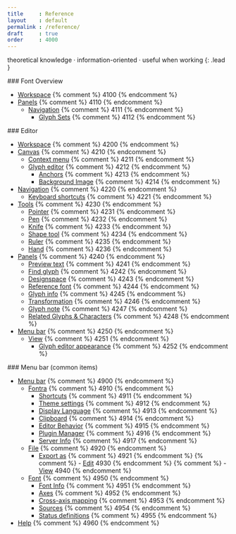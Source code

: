 ```yaml
---
title     : Reference
layout    : default
permalink : /reference/
draft     : true
order     : 4000
---
```


theoretical knowledge · information-oriented · useful when working
{: .lead }

<div class='col-md' markdown='1'>
### Font Overview

- [Workspace](font-overview/workspace) {% comment %} 4100 {% endcomment %}
- [Panels](font-overview/panels) {% comment %} 4110 {% endcomment %}
  - [Navigation](font-overview/panels/navigation) {% comment %} 4111 {% endcomment %}
    - [Glyph Sets](font-overview/panels/navigation/glyph-sets) {% comment %} 4112 {% endcomment %}
</div>

<div class='col-md' markdown='1'>
### Editor

- [Workspace](editor-view/workspace) {% comment %} 4200 {% endcomment %}
- [Canvas](editor-view/canvas) {% comment %} 4210 {% endcomment %}
  - [Context menu](editor-view/canvas/context-menu) {% comment %} 4211 {% endcomment %}
  - [Glyph editor](editor-view/canvas/glyph-editor) {% comment %} 4212 {% endcomment %}
    - [Anchors](editor-view/canvas/glyph-editor/anchors) {% comment %} 4213 {% endcomment %}
    - [Background Image](editor-view/canvas/glyph-editor/background-image) {% comment %} 4214 {% endcomment %}
- [Navigation](editor-view/navigation) {% comment %} 4220 {% endcomment %}
  - [Keyboard shortcuts](editor-view/navigation/keyboard-shortcuts) {% comment %} 4221 {% endcomment %}
- [Tools](editor-view/tools) {% comment %} 4230 {% endcomment %}
  - [Pointer](editor-view/tools/pointer) {% comment %} 4231 {% endcomment %}
  - [Pen](editor-view/tools/pen) {% comment %} 4232 {% endcomment %}
  - [Knife](editor-view/tools/knife) {% comment %} 4233 {% endcomment %}
  - [Shape tool](editor-view/tools/shapes) {% comment %} 4234 {% endcomment %}
  - [Ruler](editor-view/tools/ruler) {% comment %} 4235 {% endcomment %}
  - [Hand](editor-view/tools/hand) {% comment %} 4236 {% endcomment %}
- [Panels](editor-view/panels) {% comment %} 4240 {% endcomment %}
  - [Preview text](editor-view/panels/preview-text) {% comment %} 4241 {% endcomment %}
  - [Find glyph](editor-view/panels/find-glyph) {% comment %} 4242 {% endcomment %}
  - [Designspace](editor-view/panels/designspace) {% comment %} 4243 {% endcomment %}
  - [Reference font](editor-view/panels/reference-font) {% comment %} 4244 {% endcomment %}
  - [Glyph info](editor-view/panels/glyph-info) {% comment %} 4245 {% endcomment %}
  - [Transformation](editor-view/panels/transformations) {% comment %} 4246 {% endcomment %}
  - [Glyph note](editor-view/panels/glyph-note) {% comment %} 4247 {% endcomment %}
  - [Related Glyphs & Characters](editor-view/panels/related-glyphs-and-characters) {% comment %} 4248 {% endcomment %}
- [Menu bar](editor-view/menu/view) {% comment %} 4250 {% endcomment %}
  - [View](editor-view/menu/view) {% comment %} 4251 {% endcomment %}
    - [Glyph editor appearance](editor-view/menu/view/glyph-editor-appearance) {% comment %} 4252 {% endcomment %}
</div>

<div class='col-md' markdown='1'>
### Menu bar (common items)

- [Menu bar](menu) {% comment %} 4900 {% endcomment %}
  - [Fontra](menu/fontra) {% comment %} 4910 {% endcomment %}
    - [Shortcuts](menu/fontra/shortcuts) {% comment %} 4911 {% endcomment %}
    - [Theme settings](menu/fontra/theme-settings) {% comment %} 4912 {% endcomment %}
    - [Display Language](menu/fontra/display-language) {% comment %} 4913 {% endcomment %}
    - [Clipboard](menu/fontra/clipboard) {% comment %} 4914 {% endcomment %}
    - [Editor Behavior](menu/fontra/editor-behavior) {% comment %} 4915 {% endcomment %}
    - [Plugin Manager](menu/fontra/plugin-manager) {% comment %} 4916 {% endcomment %}
    - [Server Info](menu/fontra/server-info) {% comment %} 4917 {% endcomment %}
  - [File](menu/file) {% comment %} 4920 {% endcomment %}
    - [Export as](menu/file/export-as) {% comment %} 4921 {% endcomment %}
{% comment %}   - [Edit](menu/edit) 4930 {% endcomment %}
{% comment %}   - [View](menu/view) 4940 {% endcomment %}
  - [Font](menu/font) {% comment %} 4950 {% endcomment %}
    - [Font Info](menu/font/font-info) {% comment %} 4951 {% endcomment %}
    - [Axes](menu/font/axes) {% comment %} 4952 {% endcomment %}
    - [Cross-axis mapping](menu/font/cross-axis-mapping) {% comment %} 4953 {% endcomment %}
    - [Sources](menu/font/sources) {% comment %} 4954 {% endcomment %}
    - [Status definitions](menu/font/status-colors) {% comment %} 4955 {% endcomment %}
- [Help](menu/help) {% comment %} 4960 {% endcomment %}
</div>
